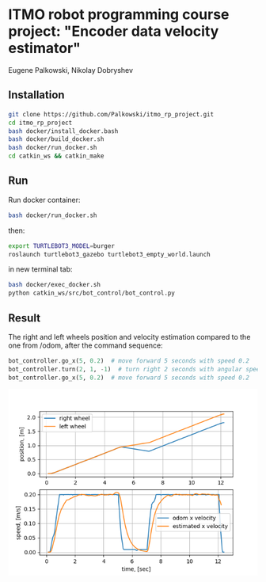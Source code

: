 # ITMO robot programming course project: "Encoder data velocity estimator"
Eugene Palkowski, Nikolay Dobryshev

## Installation
```bash
git clone https://github.com/Palkowski/itmo_rp_project.git
cd itmo_rp_project
bash docker/install_docker.bash
bash docker/build_docker.sh
bash docker/run_docker.sh
cd catkin_ws && catkin_make
```

## Run
Run docker container:
```bash
bash docker/run_docker.sh
```
then:
```bash
export TURTLEBOT3_MODEL=burger
roslaunch turtlebot3_gazebo turtlebot3_empty_world.launch
```
in new terminal tab:
```bash
bash docker/exec_docker.sh
python catkin_ws/src/bot_control/bot_control.py 
```

## Result

The right and left wheels position and velocity estimation compared to the one from /odom, after the command sequence:
```python
bot_controller.go_x(5, 0.2)  # move forward 5 seconds with speed 0.2
bot_controller.turn(2, 1, -1)  # turn right 2 seconds with angular speed 1
bot_controller.go_x(5, 0.2)  # move forward 5 seconds with speed 0.2
```

![Alt text](catkin_ws/src/bot_control/Figure_1.png?raw=true "Figure_1")